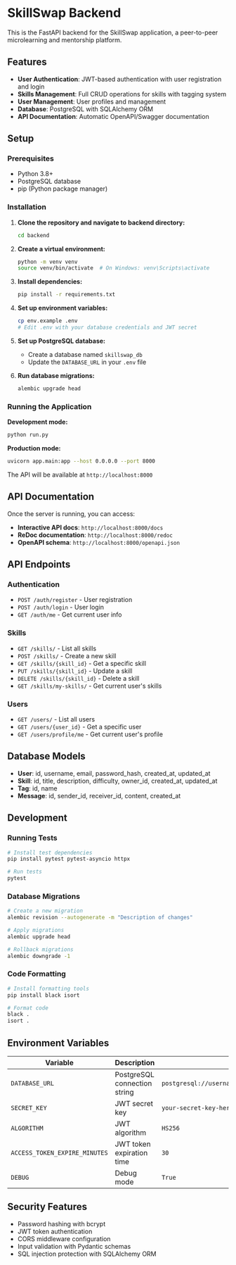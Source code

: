 # SkillSwap Backend

This is the FastAPI backend for the SkillSwap application, a peer-to-peer microlearning and mentorship platform.

## Features

- **User Authentication**: JWT-based authentication with user registration and login
- **Skills Management**: Full CRUD operations for skills with tagging system
- **User Management**: User profiles and management
- **Database**: PostgreSQL with SQLAlchemy ORM
- **API Documentation**: Automatic OpenAPI/Swagger documentation

## Setup

### Prerequisites

- Python 3.8+
- PostgreSQL database
- pip (Python package manager)

### Installation

1. **Clone the repository and navigate to backend directory:**
   ```bash
   cd backend
   ```

2. **Create a virtual environment:**
   ```bash
   python -m venv venv
   source venv/bin/activate  # On Windows: venv\Scripts\activate
   ```

3. **Install dependencies:**
   ```bash
   pip install -r requirements.txt
   ```

4. **Set up environment variables:**
   ```bash
   cp env.example .env
   # Edit .env with your database credentials and JWT secret
   ```

5. **Set up PostgreSQL database:**
   - Create a database named `skillswap_db`
   - Update the `DATABASE_URL` in your `.env` file

6. **Run database migrations:**
   ```bash
   alembic upgrade head
   ```

### Running the Application

**Development mode:**
```bash
python run.py
```

**Production mode:**
```bash
uvicorn app.main:app --host 0.0.0.0 --port 8000
```

The API will be available at `http://localhost:8000`

## API Documentation

Once the server is running, you can access:
- **Interactive API docs**: `http://localhost:8000/docs`
- **ReDoc documentation**: `http://localhost:8000/redoc`
- **OpenAPI schema**: `http://localhost:8000/openapi.json`

## API Endpoints

### Authentication
- `POST /auth/register` - User registration
- `POST /auth/login` - User login
- `GET /auth/me` - Get current user info

### Skills
- `GET /skills/` - List all skills
- `POST /skills/` - Create a new skill
- `GET /skills/{skill_id}` - Get a specific skill
- `PUT /skills/{skill_id}` - Update a skill
- `DELETE /skills/{skill_id}` - Delete a skill
- `GET /skills/my-skills/` - Get current user's skills

### Users
- `GET /users/` - List all users
- `GET /users/{user_id}` - Get a specific user
- `GET /users/profile/me` - Get current user's profile

## Database Models

- **User**: id, username, email, password_hash, created_at, updated_at
- **Skill**: id, title, description, difficulty, owner_id, created_at, updated_at
- **Tag**: id, name
- **Message**: id, sender_id, receiver_id, content, created_at

## Development

### Running Tests
```bash
# Install test dependencies
pip install pytest pytest-asyncio httpx

# Run tests
pytest
```

### Database Migrations
```bash
# Create a new migration
alembic revision --autogenerate -m "Description of changes"

# Apply migrations
alembic upgrade head

# Rollback migrations
alembic downgrade -1
```

### Code Formatting
```bash
# Install formatting tools
pip install black isort

# Format code
black .
isort .
```

## Environment Variables

| Variable | Description | Default |
|----------|-------------|---------|
| `DATABASE_URL` | PostgreSQL connection string | `postgresql://username:password@localhost:5432/skillswap_db` |
| `SECRET_KEY` | JWT secret key | `your-secret-key-here` |
| `ALGORITHM` | JWT algorithm | `HS256` |
| `ACCESS_TOKEN_EXPIRE_MINUTES` | JWT token expiration time | `30` |
| `DEBUG` | Debug mode | `True` |

## Security Features

- Password hashing with bcrypt
- JWT token authentication
- CORS middleware configuration
- Input validation with Pydantic schemas
- SQL injection protection with SQLAlchemy ORM

